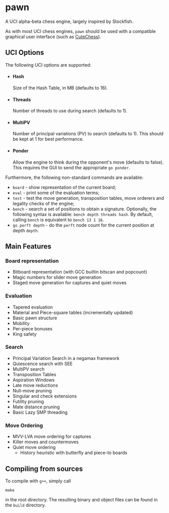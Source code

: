 # pawn
A UCI alpha-beta chess engine, largely inspired by Stockfish.

As with most UCI chess engines, `pawn` should be used with a compatible graphical user interface (such as [CuteChess](https://github.com/cutechess/cutechess)).

## UCI Options
The following UCI options are supported:
- #### Hash
  Size of the Hash Table, in MB (defaults to 16).
  
- #### Threads
  Number of threads to use during search (defaults to 1).
 
- #### MultiPV
  Number of principal variations (PV) to search (defaults to 1). This should be kept at 1 for best performance.
 
- #### Ponder
  Allow the engine to think during the opponent's move (defaults to false). This requires the GUI to send the appropriate `go ponder`.
  
Furthermore, the following non-standard commands are available:
- `board` - show representation of the current board;
- `eval` - print some of the evaluation terms;
- `test` - test the move generation, transposition tables, move orderers and legality checks of the engine;
- `bench` - search a set of positions to obtain a signature. Optionally, the following syntax is available: `bench depth threads hash`. By default, calling `bench` is equivalent to `bench 13 1 16`.
- `go perft depth` - do the `perft` node count for the current position at depth `depth`.

## Main Features

### Board representation
- Bitboard representation (with GCC builtin bitscan and popcount) 
- Magic numbers for slider move generation
- Staged move generation for captures and quiet moves
### Evaluation
- Tapered evaluation
- Material and Piece-square tables (incrementally updated)
- Basic pawn structure
- Mobility
- Per-piece bonuses
- King safety
### Search
- Principal Variation Search in a negamax framework
- Quiescence search with SEE
- MultiPV search
- Transposition Tables
- Aspiration Windows
- Late move reductions
- Null-move pruning
- Singular and check extensions
- Futility pruning
- Mate distance pruning
- Basic Lazy SMP threading
### Move Ordering
- MVV-LVA move ordering for captures
- Killer moves and countermoves
- Quiet move ordering
  - History heuristic with butterfly and piece-to boards

## Compiling from sources
To compile with `g++`, simply call
```
make
```
in the root directory. The resulting binary and object files can be found in the `build` directory.
